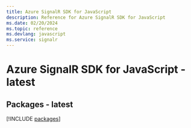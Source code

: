 ```yaml
---
title: Azure SignalR SDK for JavaScript
description: Reference for Azure SignalR SDK for JavaScript
ms.date: 02/20/2024
ms.topic: reference
ms.devlang: javascript
ms.service: signalr
---
```

# Azure SignalR SDK for JavaScript - latest
## Packages - latest
[!INCLUDE [packages](signalr-index.md)]